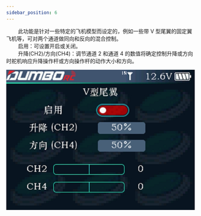 ```yaml
---
sidebar_position: 6
---
```


        此功能是针对一些特定的飞机模型而设定的，例如一些带 V 型尾翼的固定翼飞机等，可对两个通道做同向和反向的混合控制。<br/>        启用：可设置开启或关闭。<br/>        升降(CH2)/方向(CH4)：调节通道 2 和通道 4 的数值将确定控制升降或方向时舵机响应升降操作杆或方向操作杆的动作大小和方向。

![](../pic/361.jpg)

